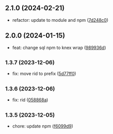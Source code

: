 ## 2.1.0 (2024-02-21)

* refactor: update to module and npm ([7d248c0](https://github.com/rosmarinus-project/nest-core/commit/7d248c0))



## 2.0.0 (2024-01-15)

* feat: change sql npm to knex wrap ([989936d](https://github.com/rosmarinus-project/nest-core/commit/989936d))



## <small>1.3.7 (2023-12-06)</small>

* fix: move rid to prefix ([5d77ff0](https://github.com/rosmarinus-project/nest-core/commit/5d77ff0))



## <small>1.3.6 (2023-12-06)</small>

* fix: rid ([058868a](https://github.com/rosmarinus-project/nest-core/commit/058868a))



## <small>1.3.5 (2023-12-05)</small>

* chore: update npm ([f6099d9](https://github.com/rosmarinus-project/nest-core/commit/f6099d9))



